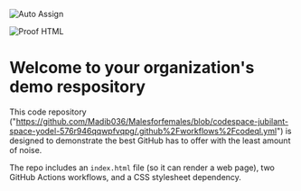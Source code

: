 ![Auto Assign](https://github.com/Malesforfemales22/demo-repository/actions/workflows/auto-assign.yml/badge.svg)

![Proof HTML](https://github.com/Malesforfemales22/demo-repository/actions/workflows/proof-html.yml/badge.svg)

# Welcome to your organization's demo respository
This code repository ("https://github.com/Madib036/Malesforfemales/blob/codespace-jubilant-space-yodel-576r946qqwpfvqpg/.github%2Fworkflows%2Fcodeql.yml") is designed to demonstrate the best GitHub has to offer with the least amount of noise.

The repo includes an `index.html` file (so it can render a web page), two GitHub Actions workflows, and a CSS stylesheet dependency.
